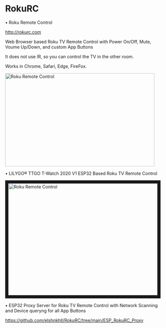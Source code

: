 # RokuRC


&bull; Roku Remote Control

http://rokurc.com

Web Browser based Roku TV Remote Control with Power On/Off, Mute, Voume Up/Down, and custom App Buttons

It does not use IR, so you can control the TV in the other room.

Works in Chrome, Safari, Edge, FireFox.


<a href="http://www.youtube.com/watch?feature=player_embedded&v=_TTzeqaWeXE
" target="_blank"><img src="http://img.youtube.com/vi/_TTzeqaWeXE/sddefault.jpg" 
alt="Roku Remote Control" width="480" height="360" style="width: 480px; height: 300px; object-fit: cover;" /></a>



&bull; LILYGO® TTGO T-Watch 2020 V1 ESP32 Based Roku TV Remote Control

<a href="http://www.youtube.com/watch?feature=player_embedded&v=Eg3opfU_H2w
" target="_blank"><img src="http://img.youtube.com/vi/Eg3opfU_H2w/sddefault.jpg" 
alt="Roku Remote Control" width="480" height="360" border="10" /></a>

&bull; ESP32 Proxy Server for Roku TV Remote Control with Network Scanning and Device queryng for all App Buttons

https://github.com/elshnkhll/RokuRC/tree/main/ESP_RokuRC_Proxy


 
